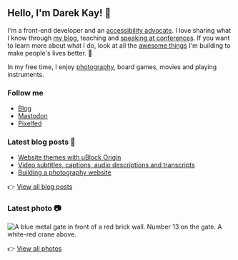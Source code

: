 ## Hello, I'm Darek Kay! 👋

I'm a front-end developer and an [accessibility advocate](https://darekkay.com/tags/accessibility/). I love sharing what I know through [my blog](https://darekkay.com/), teaching and [speaking at conferences](https://github.com/darekkay/presentations). If you want to learn more about what I do, look at all the [awesome things](https://darekkay.com/projects/) I'm building to make people's lives better. 💖

In my free time, I enjoy [photography](https://photos.darekkay.com/), board games, movies and playing instruments.

### Follow me

- [Blog](https://darekkay.com/)
- [Mastodon](https://fosstodon.org/@darekkay)
- [Pixelfed](https://pixelfed.social/i/web/profile/425185433823763122)

### Latest blog posts 📖

<!-- @begin-blog-posts -->

- [Website themes with uBlock Origin](https://darekkay.com/blog/ublock-website-themes/)
- [Video subtitles, captions, audio descriptions and transcripts](https://darekkay.com/blog/video-subtitles-closed-captions-audio-descriptions-transcripts/)
- [Building a photography website](https://darekkay.com/blog/photography-website/)

<!-- @end-blog-posts -->

👉️ [View all blog posts](https://darekkay.com/blog/)

### Latest photo 📷️

<!-- @begin-photo -->

<img src='https://photos.darekkay.com/photo/0059/0059-small.webp' alt='A blue metal gate in front of a red brick wall. Number 13 on the gate. A white-red crane above.' />

<!-- @end-photo -->

👉️ [View all photos](https://darekkay.com/projects/)

